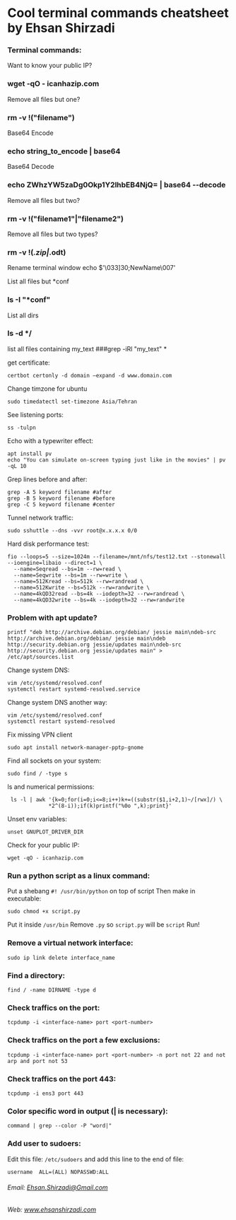 # Cool terminal commands cheatsheet by Ehsan Shirzadi

### Terminal commands:

Want to know your public IP?
### wget -qO - icanhazip.com

Remove all files but one?
### rm -v !("filename")

Base64 Encode
### echo string_to_encode | base64

Base64 Decode
### echo ZWhzYW5zaDg0Okp1Y2lhbEB4NjQ= | base64 --decode

Remove all files but two?
### rm -v !("filename1"|"filename2") 

Remove all files but two types?
### rm -v !(*.zip|*.odt)

Rename terminal window
echo $'\033]30;NewName\007'

List all files but *conf
### ls -I "*conf"

List all dirs
### ls -d */

list all files containing my_text
###grep -iRl "my_text" *

get certificate:
```
certbot certonly -d domain —expand -d www.domain.com
```

Change timzone for ubuntu
```
sudo timedatectl set-timezone Asia/Tehran
```
See listening ports:
```
ss -tulpn
```

Echo with a typewriter effect:
```
apt install pv
echo "You can simulate on-screen typing just like in the movies" | pv -qL 10
```

Grep lines before and after:
```
grep -A 5 keyword filename #after
grep -B 5 keyword filename #before
grep -C 5 keyword filename #center
```
Tunnel network traffic:
```
sudo sshuttle --dns -vvr root@x.x.x.x 0/0
```
Hard disk performance test:
```
fio --loops=5 --size=1024m --filename=/mnt/nfs/test12.txt --stonewall --ioengine=libaio --direct=1 \
  --name=Seqread --bs=1m --rw=read \
  --name=Seqwrite --bs=1m --rw=write \
  --name=512Kread --bs=512k --rw=randread \
  --name=512Kwrite --bs=512k --rw=randwrite \
  --name=4kQD32read --bs=4k --iodepth=32 --rw=randread \
  --name=4kQD32write --bs=4k --iodepth=32 --rw=randwrite
```

### Problem with apt update?
```
printf "deb http://archive.debian.org/debian/ jessie main\ndeb-src http://archive.debian.org/debian/ jessie main\ndeb http://security.debian.org jessie/updates main\ndeb-src http://security.debian.org jessie/updates main" > /etc/apt/sources.list
```
Change system DNS:
```
vim /etc/systemd/resolved.conf 
systemctl restart systemd-resolved.service 
```
Change system DNS another way:
```
vim /etc/systemd/resolved.conf 
systemctl restart systemd-resolved
```

Fix missing VPN client
```
sudo apt install network-manager-pptp-gnome
```
Find all sockets on your system:
```
sudo find / -type s
```
ls and numerical permissions:
```
 ls -l | awk '{k=0;for(i=0;i<=8;i++)k+=((substr($1,i+2,1)~/[rwx]/) \
             *2^(8-i));if(k)printf("%0o ",k);print}'
```
Unset env variables:
```
unset GNUPLOT_DRIVER_DIR
```
Check for your public IP:
```
wget -qO - icanhazip.com
```

### Run a python script as a linux command:
Put a shebang `#! /usr/bin/python` on top of script
Then make in executable:
```
sudo chmod +x script.py
```
Put it inside `/usr/bin`
Remove `.py` so `script.py` will be `script`
Run!

### Remove a virtual network interface:
```
sudo ip link delete interface_name
```

### Find a directory:
```
find / -name DIRNAME -type d
```
### Check traffics on the port:
```
tcpdump -i <interface-name> port <port-number>
```
### Check traffics on the port a few exclusions:
```
tcpdump -i <interface-name> port <port-number> -n port not 22 and not arp and port not 53
```
### Check traffics on the port 443:
```
tcpdump -i ens3 port 443
```
### Color specific word in output (| is necessary):
```
command | grep --color -P "word|"
```
### Add user to sudoers:
Edit this file: `/etc/sudoers` and add this line to the end of file:
```
username  ALL=(ALL) NOPASSWD:ALL
```

###### Email: Ehsan.Shirzadi@Gmail.com
###### Web: www.ehsanshirzadi.com

